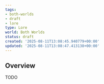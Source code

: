 ```yaml
---
tags:
- both-worlds
- draft
- lore
type: Lore
world: Both Worlds
status: draft
created: '2025-08-11T13:08:45.940779+00:00'
updated: '2025-08-11T13:08:47.413138+00:00'
---
```




## Overview

TODO
